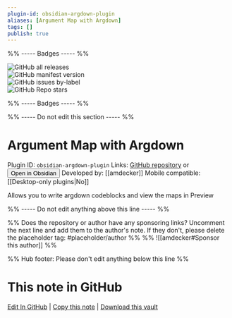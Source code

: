 ```yaml
---
plugin-id: obsidian-argdown-plugin
aliases: [Argument Map with Argdown]
tags: []
publish: true
---
```


%% ----- Badges ----- %%

![GitHub all releases](https://img.shields.io/github/downloads/amdecker/obsidian-argdown-plugin/total?color=573E7A&logo=github&style=for-the-badge)  
![GitHub manifest version](https://img.shields.io/github/manifest-json/v/amdecker/obsidian-argdown-plugin?color=573E7A&logo=github&style=for-the-badge)  
![GitHub issues by-label](https://img.shields.io/github/issues/amdecker/obsidian-argdown-plugin/help%20wanted?color=573E7A&logo=github&style=for-the-badge)  
![GitHub Repo stars](https://img.shields.io/github/stars/amdecker/obsidian-argdown-plugin?color=573E7A&logo=github&style=for-the-badge)

%% ----- Badges ----- %%

%% ----- Do not edit this section ----- %%

# Argument Map with Argdown

Plugin ID: `obsidian-argdown-plugin`
Links: [GitHub repository](https://github.com/amdecker/obsidian-argdown-plugin) or [<button id=HH>Open in Obsidian</button>](obsidian://show-plugin?id=obsidian-argdown-plugin)
Developed by: [[amdecker]]
Mobile compatible: [[Desktop-only plugins|No]]

Allows you to write argdown codeblocks and view the maps in Preview

%% ----- Do not edit anything above this line ----- %%

%% Does the repository or author have any sponsoring links? Uncomment the next line and add them to the author's note. If they don't, please delete the placeholder tag: #placeholder/author %%
%% ![[amdecker#Sponsor this author]] %%

%% Hub footer: Please don't edit anything below this line %%

# This note in GitHub

<span class="git-footer">[Edit In GitHub](https://github.dev/obsidian-community/obsidian-hub/blob/main/02%20-%20Community%20Expansions/02.05%20All%20Community%20Expansions/Plugins/obsidian-argdown-plugin.md "git-hub-edit-note") | [Copy this note](https://raw.githubusercontent.com/obsidian-community/obsidian-hub/main/02%20-%20Community%20Expansions/02.05%20All%20Community%20Expansions/Plugins/obsidian-argdown-plugin.md "git-hub-copy-note") | [Download this vault](https://github.com/obsidian-community/obsidian-hub/archive/refs/heads/main.zip "git-hub-download-vault") </span>
